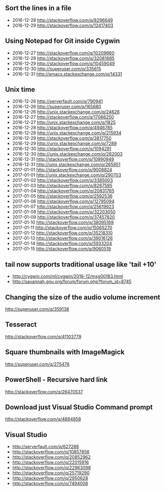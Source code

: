 
Sort the lines in a file
-----------------------------------------------
- 2016-12-28 http://stackoverflow.com/q/8296649
- 2016-12-29 http://stackoverflow.com/q/12417403

Using Notepad for Git inside Cygwin
-----------------------------------
- 2016-12-27 http://stackoverflow.com/q/10209660
- 2016-12-28 http://stackoverflow.com/q/32081685
- 2016-12-29 http://stackoverflow.com/q/10459049
- 2016-12-30 http://superuser.com/q/335615
- 2016-12-31 http://emacs.stackexchange.com/q/14331

Unix time
--------------------------------------
- 2016-12-26 http://serverfault.com/q/790941
- 2016-12-26 http://superuser.com/q/165680
- 2016-12-26 http://unix.stackexchange.com/q/24626
- 2016-12-27 http://stackoverflow.com/q/17066250
- 2016-12-27 http://unix.stackexchange.com/q/1825
- 2016-12-28 http://stackoverflow.com/q/4946785
- 2016-12-28 http://unix.stackexchange.com/q/215934
- 2016-12-29 http://stackoverflow.com/q/3817750
- 2016-12-29 http://unix.stackexchange.com/q/7289
- 2016-12-30 http://stackoverflow.com/q/1094291
- 2016-12-30 http://unix.stackexchange.com/q/262003
- 2016-12-31 http://stackoverflow.com/q/10990949
- 2016-12-31 http://unix.stackexchange.com/q/265951
- 2017-01-01 http://stackoverflow.com/q/9008824
- 2017-01-01 http://unix.stackexchange.com/q/290703
- 2017-01-02 http://stackoverflow.com/q/3385003
- 2017-01-03 http://stackoverflow.com/q/8267595
- 2017-01-04 http://stackoverflow.com/q/20831765
- 2017-01-05 http://stackoverflow.com/q/2592536
- 2017-01-06 http://stackoverflow.com/q/12795094
- 2017-01-07 http://stackoverflow.com/q/25619923
- 2017-01-08 http://stackoverflow.com/q/32203050
- 2017-01-09 http://stackoverflow.com/q/37457820
- 2017-01-10 http://stackoverflow.com/q/38095169
- 2017-01-11 http://stackoverflow.com/q/15065270
- 2017-01-12 http://stackoverflow.com/q/35218310
- 2017-01-13 http://stackoverflow.com/q/39016126
- 2017-01-14 http://stackoverflow.com/q/5933204
- 2017-01-15 http://stackoverflow.com/q/9060519

tail now supports traditional usage like 'tail +10'
---------------------------------------------------
- http://cygwin.com/ml/cygwin/2016-12/msg00183.html
- http://savannah.gnu.org/forum/forum.php?forum_id=8745

Changing the size of the audio volume increment
-----------------------------------------------
http://superuser.com/q/359138

Tesseract
-----------------------------------
http://stackoverflow.com/q/41103779

Square thumbnails with ImageMagick
----------------------------------
http://superuser.com/q/275476

PowerShell - Recursive hard link
-----------------------------------
http://stackoverflow.com/q/26470537

Download just Visual Studio Command prompt
------------------------------------------
http://stackoverflow.com/q/4894858

Visual Studio
-----------------------------------
- http://serverfault.com/q/627286
- http://stackoverflow.com/q/10857856
- http://stackoverflow.com/q/20852962
- http://stackoverflow.com/q/22015916
- http://stackoverflow.com/q/22963098
- http://stackoverflow.com/q/25719290
- http://stackoverflow.com/q/2950628
- http://stackoverflow.com/q/7494008
